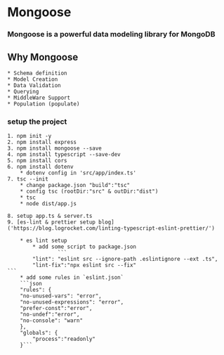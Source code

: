 # Mongoose

### Mongoose is a powerful data modeling library for MongoDB

## Why Mongoose

    * Schema definition
    * Model Creation
    * Data Validation
    * Querying
    * MiddleWare Support
    * Population (populate)

### setup the project

    1. npm init -y
    2. npm install express
    3. npm install mongoose --save
    4. npm install typescript --save-dev
    5. npm install cors
    6. npm install dotenv
        * dotenv config in 'src/app/index.ts'
    7. tsc --init
        * change package.json "build":"tsc"
        * config tsc (rootDir:"src" & outDir:"dist")
        * tsc
        * node dist/app.js

    8. setup app.ts & server.ts
    9. [es-lint & prettier setup blog]('https://blog.logrocket.com/linting-typescript-eslint-prettier/')

        * es lint setup
            * add some script to package.json
                    ```
            "lint": "eslint src --ignore-path .eslintignore --ext .ts",
            "lint-fix":"npx eslint src --fix"
    ```
        * add some rules in `eslint.json`
        ```json
        "rules": {
        "no-unused-vars": "error",
        "no-unused-expressions": "error",
        "prefer-const":"error",
        "no-undef":"error",
        "no-console": "warn"
        },
        "globals": {
            "process":"readonly"
        }```
